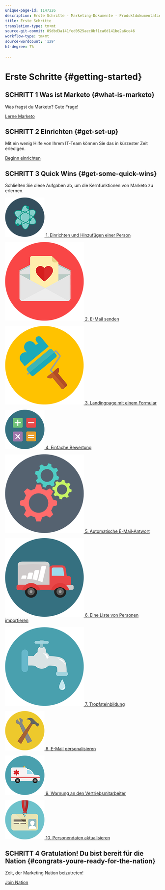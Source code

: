 ```yaml
---
unique-page-id: 1147226
description: Erste Schritte - Marketing-Dokumente - Produktdokumentation
title: Erste Schritte
translation-type: tm+mt
source-git-commit: 09dbd3a141fed0525aec8bf1ca6d141be2a6ce46
workflow-type: tm+mt
source-wordcount: '129'
ht-degree: 7%

---
```



# Erste Schritte {#getting-started}

## SCHRITT 1 Was ist Marketo {#what-is-marketo}

Was fragst du Marketo? Gute Frage!

[Lerne Marketo](getting-started/what-is-marketo.md)

## SCHRITT 2 Einrichten {#get-set-up}

Mit ein wenig Hilfe von Ihrem IT-Team können Sie das in kürzester Zeit erledigen.

[Beginn einrichten](getting-started/setup-steps.md)

## SCHRITT 3 Quick Wins {#get-some-quick-wins}

Schließen Sie diese Aufgaben ab, um die Kernfunktionen von Marketo zu erlernen.

[![](assets/education-science-12.png)  1. Einrichten und Hinzufügen einer Person](https://docs.marketo.com/pages/viewpage.action?pageId=2359351)

[![](assets/valentine-day-10.png)  2. E-Mail senden](getting-started/quick-wins/send-an-email.md)

[![](assets/graphic-design-tools-19.png)  3. Landingpage mit einem Formular](getting-started/quick-wins/landing-page-with-a-form.md)

[![](assets/office-31.png)  4. Einfache Bewertung](getting-started/quick-wins/simple-scoring.md)

[![](assets/technology-08.png)  5. Automatische E-Mail-Antwort](getting-started/quick-wins/email-auto-response.md)

[![](assets/shopping-27.png)  6. Eine Liste von Personen importieren](getting-started/quick-wins/import-a-list-of-people.md)

[![](assets/ecology-14.png)  7. Tropfsteinbildung](getting-started/quick-wins/drip-drip-nurture.md)

[![](assets/seo-44.png)  8. E-Mail personalisieren](getting-started/quick-wins/personalize-an-email.md)

[![](assets/medical-16.png)  9. Warnung an den Vertriebsmitarbeiter](getting-started/quick-wins/alert-the-sales-rep.md)

[![](assets/office-23.png)  10. Personendaten aktualisieren](getting-started/quick-wins/update-person-data.md)

## SCHRITT 4 Gratulation! Du bist bereit für die Nation  {#congrats-youre-ready-for-the-nation}

Zeit, der Marketing Nation beizutreten!

[Join Nation](https://nation.marketo.com)
